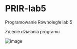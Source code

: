 # PRIR-lab5
 Programowanie Równoległe lab 5
 
 
 Zdjęcie działania programu
 
 ![image](https://user-images.githubusercontent.com/24593366/143925119-64506245-a694-498d-9d2f-8c8a2a50c8ea.png)

